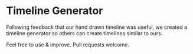 # Timeline Generator

Following feedback that our hand drawn timeline was useful, we created a timeline generator so others can create timelines similar to ours.

Feel free to use & improve.
Pull requests welcome.